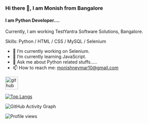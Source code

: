 ### Hi there 👋, I am Monish from Bangalore
#### I am Python Developer....
Currently, I am working TestYantra Software Solutions, Bangalore.

Skills: Python / HTML / CSS / MySQL / Selenium 

- 🔭 I’m currently working on Selenium. 
- 🌱 I’m currently learning JavaScript. 
- 💬 Ask me about Python related stuffs..... 
- 📫 How to reach me: monishneymar10@gmail.com 


[<img src='https://cdn.jsdelivr.net/npm/simple-icons@3.0.1/icons/github.svg' alt='github' height='40'>](https://github.com/monish-mnjds)  

[![Top Langs](https://github-readme-stats.vercel.app/api/top-langs/?username=monish-mnjds)](https://github.com/anuraghazra/github-readme-stats)

![GitHub Activity Graph](https://activity-graph.herokuapp.com/graph?username=monish-mnjds)  

![Profile views](https://gpvc.arturio.dev/monish-mnjds)  
